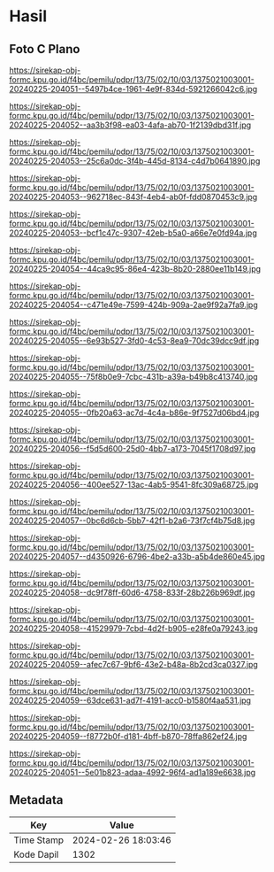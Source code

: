 # Hasil

## Foto C Plano

https://sirekap-obj-formc.kpu.go.id/f4bc/pemilu/pdpr/13/75/02/10/03/1375021003001-20240225-204051--5497b4ce-1961-4e9f-834d-5921266042c6.jpg

https://sirekap-obj-formc.kpu.go.id/f4bc/pemilu/pdpr/13/75/02/10/03/1375021003001-20240225-204052--aa3b3f98-ea03-4afa-ab70-1f2139dbd31f.jpg

https://sirekap-obj-formc.kpu.go.id/f4bc/pemilu/pdpr/13/75/02/10/03/1375021003001-20240225-204053--25c6a0dc-3f4b-445d-8134-c4d7b0641890.jpg

https://sirekap-obj-formc.kpu.go.id/f4bc/pemilu/pdpr/13/75/02/10/03/1375021003001-20240225-204053--962718ec-843f-4eb4-ab0f-fdd0870453c9.jpg

https://sirekap-obj-formc.kpu.go.id/f4bc/pemilu/pdpr/13/75/02/10/03/1375021003001-20240225-204053--bcf1c47c-9307-42eb-b5a0-a66e7e0fd94a.jpg

https://sirekap-obj-formc.kpu.go.id/f4bc/pemilu/pdpr/13/75/02/10/03/1375021003001-20240225-204054--44ca9c95-86e4-423b-8b20-2880ee11b149.jpg

https://sirekap-obj-formc.kpu.go.id/f4bc/pemilu/pdpr/13/75/02/10/03/1375021003001-20240225-204054--c471e49e-7599-424b-909a-2ae9f92a7fa9.jpg

https://sirekap-obj-formc.kpu.go.id/f4bc/pemilu/pdpr/13/75/02/10/03/1375021003001-20240225-204055--6e93b527-3fd0-4c53-8ea9-70dc39dcc9df.jpg

https://sirekap-obj-formc.kpu.go.id/f4bc/pemilu/pdpr/13/75/02/10/03/1375021003001-20240225-204055--75f8b0e9-7cbc-431b-a39a-b49b8c413740.jpg

https://sirekap-obj-formc.kpu.go.id/f4bc/pemilu/pdpr/13/75/02/10/03/1375021003001-20240225-204055--0fb20a63-ac7d-4c4a-b86e-9f7527d06bd4.jpg

https://sirekap-obj-formc.kpu.go.id/f4bc/pemilu/pdpr/13/75/02/10/03/1375021003001-20240225-204056--f5d5d600-25d0-4bb7-a173-7045f1708d97.jpg

https://sirekap-obj-formc.kpu.go.id/f4bc/pemilu/pdpr/13/75/02/10/03/1375021003001-20240225-204056--400ee527-13ac-4ab5-9541-8fc309a68725.jpg

https://sirekap-obj-formc.kpu.go.id/f4bc/pemilu/pdpr/13/75/02/10/03/1375021003001-20240225-204057--0bc6d6cb-5bb7-42f1-b2a6-73f7cf4b75d8.jpg

https://sirekap-obj-formc.kpu.go.id/f4bc/pemilu/pdpr/13/75/02/10/03/1375021003001-20240225-204057--d4350926-6796-4be2-a33b-a5b4de860e45.jpg

https://sirekap-obj-formc.kpu.go.id/f4bc/pemilu/pdpr/13/75/02/10/03/1375021003001-20240225-204058--dc9f78ff-60d6-4758-833f-28b226b969df.jpg

https://sirekap-obj-formc.kpu.go.id/f4bc/pemilu/pdpr/13/75/02/10/03/1375021003001-20240225-204058--41529979-7cbd-4d2f-b905-e28fe0a79243.jpg

https://sirekap-obj-formc.kpu.go.id/f4bc/pemilu/pdpr/13/75/02/10/03/1375021003001-20240225-204059--afec7c67-9bf6-43e2-b48a-8b2cd3ca0327.jpg

https://sirekap-obj-formc.kpu.go.id/f4bc/pemilu/pdpr/13/75/02/10/03/1375021003001-20240225-204059--63dce631-ad7f-4191-acc0-b1580f4aa531.jpg

https://sirekap-obj-formc.kpu.go.id/f4bc/pemilu/pdpr/13/75/02/10/03/1375021003001-20240225-204059--f8772b0f-d181-4bff-b870-78ffa862ef24.jpg

https://sirekap-obj-formc.kpu.go.id/f4bc/pemilu/pdpr/13/75/02/10/03/1375021003001-20240225-204051--5e01b823-adaa-4992-96f4-ad1a189e6638.jpg


## Metadata

| Key        | Value               |
| ---------- | ------------------- |
| Time Stamp | 2024-02-26 18:03:46 |
| Kode Dapil | 1302                |



